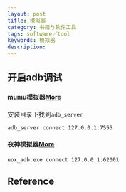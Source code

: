 ```yaml
---
layout: post
title: 模拟器
category: 书籍与软件工具
tags: software／tool
keywords: 模拟器
description: 
---
```


## 开启adb调试

#### mumu模拟器[More](https://blog.csdn.net/billy_chen_2013/article/details/80882644)

安装目录下找到`adb_server`
```
adb_server connect 127.0.0.1:7555
```

#### 夜神模拟器[More](https://www.yeshen.com/faqs/H15tDZ6YW)

```
nox_adb.exe connect 127.0.0.1:62001
```

## Reference
